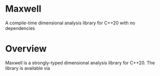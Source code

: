 # Maxwell
A compile-time dimensional analysis library for C++20 with no dependencies

# Overview
Maxwell is a strongly-typed dimensional analysis library for C++20. The library is available via 